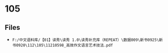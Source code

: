 # 105

## Files

- `F:/中文语料库/【01】读秀\读秀 1.0\读秀补充库（REPEAT）\数据009\新书0925\新书0920\112\105\11210598_高效作文语言艺术技法.pdf`
